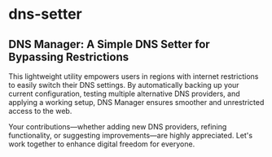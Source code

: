 # dns-setter
## DNS Manager: A Simple DNS Setter for Bypassing Restrictions

This lightweight utility empowers users in regions with internet restrictions to easily switch their DNS settings. By automatically backing up your current configuration, testing multiple alternative DNS providers, and applying a working setup, DNS Manager ensures smoother and unrestricted access to the web.

Your contributions—whether adding new DNS providers, refining functionality, or suggesting improvements—are highly appreciated. Let's work together to enhance digital freedom for everyone.
